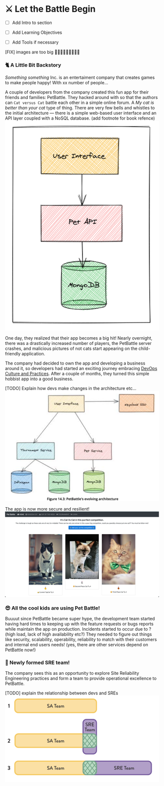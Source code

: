 # ⚔️ Let the Battle Begin

- [ ] Add Intro to section
- [ ] Add Learning Objectives
- [ ] Add Tools if necessary


[FIX] images are too big 🤦🏻‍♀️🤦🏻‍♀️🤦🏻‍♀️
### 🐈 A Little Bit Backstory
_Something something_ Inc. is an entertaiment company that creates games to make people happy! With xx number of people...

A couple of developers from the company created this fun app for their friends and families: PetBattle. They hacked around with so that the authors can `Cat versus Cat` battle each other in a simple online forum. A _My cat is better than your cat_ type of thing. There are very few bells and whistles to the initial architecture — there is a simple web-based user interface and an API layer coupled with a NoSQL database. (add footnote for book refence)
![petbattle-initial-architecture](images/petbattle-initial-architecture.png)

One day, they realized that their app becomes a big hit! Nearly overnight, there was a drastically increased number of players, the PetBattle server crashes, and malicious pictures of not cats start appearing on the child-friendly application. 

The company had decided to own the app and developing a business around it, so developers had started an exciting journey embracing [DevOps Culture and Practices](https://rht-labs.com/tech-exercise/#/). After a couple of months, they turned this simple hobbist app into a good business. 

[TODO] Explain how devs make changes in the architecture etc...
![pet-battle-architecture](images/pet-battle-architecture.png)


The app is now more secure and resilient!
![pet-battle](images/petbattle-ui.png)
### 😎 All the cool kids are using Pet Battle!
Buuuut since PetBattle became super hype, the development team started having hard times to keeping up with the feature requests or bugs reports while maintain the app on production. Incidents started to occur due to ? (high load, lack of high availability etc?) They needed to figure out things like security, scalability, operability, reliability to match with their customers and internal end users needs! (yes, there are other services depend on PetBattle now!)

### 🌱 Newly formed SRE team!
The company sees this as an opportunity to explore Site Reliability Engineering practices and form a team to provide operational excellence to PetBattle.

[TODO] explain the relationship between devs and SREs
![sre-team-topologies](images/sre-team-topologies.png)
